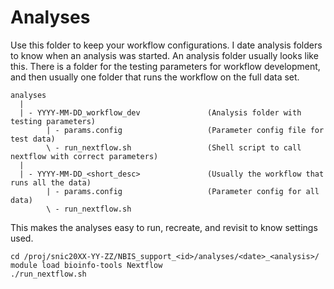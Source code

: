 # Analyses

Use this folder to keep your workflow configurations. I date analysis folders to
know when an analysis was started. An analysis folder usually looks like this.
There is a folder for the testing parameters for workflow development, and then
usually one folder that runs the workflow on the full data set.

```
analyses
  |
  | - YYYY-MM-DD_workflow_dev               (Analysis folder with testing parameters)
        | - params.config                   (Parameter config file for test data)
        \ - run_nextflow.sh                 (Shell script to call nextflow with correct parameters)
  |
  | - YYYY-MM-DD_<short_desc>               (Usually the workflow that runs all the data)
        | - params.config                   (Parameter config for all data)
        \ - run_nextflow.sh
```

This makes the analyses easy to run, recreate, and revisit to know settings used.

```
cd /proj/snic20XX-YY-ZZ/NBIS_support_<id>/analyses/<date>_<analysis>/
module load bioinfo-tools Nextflow
./run_nextflow.sh
```
